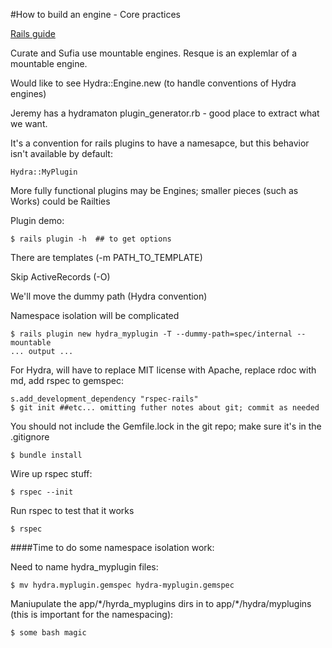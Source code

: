 #How to build an engine - Core practices

[Rails guide](http://guides.rubyonrails.org/engines.html)

Curate and Sufia use mountable engines.
Resque is an explemlar of a mountable engine.

Would like to see Hydra::Engine.new (to handle conventions of Hydra engines)

Jeremy has a hydramaton plugin_generator.rb - good place to extract what we want.

It's a convention for rails plugins to have a namesapce, but this behavior isn't available by default:

	Hydra::MyPlugin

More fully functional plugins may be Engines; smaller pieces (such as Works) could be Railties

Plugin demo:

	$ rails plugin -h  ## to get options

There are templates (-m PATH_TO_TEMPLATE)

Skip ActiveRecords (-O)

We'll move the dummy path (Hydra convention)

Namespace isolation will be complicated

	$ rails plugin new hydra_myplugin -T --dummy-path=spec/internal --mountable 
	... output ...

For Hydra, will have to replace MIT license with Apache, replace rdoc with md, add rspec to gemspec:

	s.add_development_dependency "rspec-rails"
	$ git init ##etc... omitting futher notes about git; commit as needed

You should not include the Gemfile.lock in the git repo; make sure it's in the .gitignore

	$ bundle install

Wire up rspec stuff:

	$ rspec --init 

Run rspec to test that it works

	$ rspec

####Time to do some namespace isolation work:

Need to name hydra_myplugin files:

	$ mv hydra.myplugin.gemspec hydra-myplugin.gemspec

Maniupulate the app/\*/hyrda_myplugins dirs in to app/\*/hydra/myplugins (this is important for the namespacing):

	$ some bash magic

